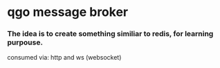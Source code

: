 # qgo message broker

### The idea is to create something similiar to redis, for learning purpouse.
consumed via: http and ws (websocket)
